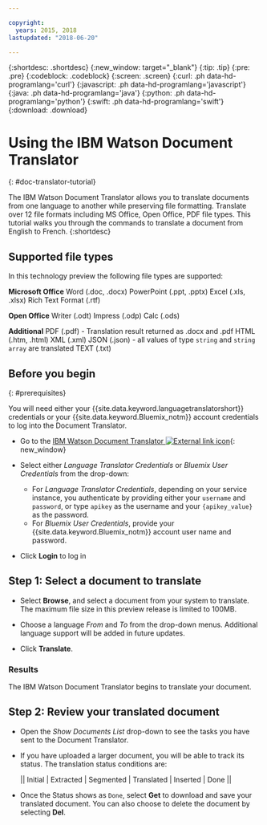 ```yaml
---

copyright:
  years: 2015, 2018
lastupdated: "2018-06-20"

---
```

<!-- Attribute definitions -->
{:shortdesc: .shortdesc}
{:new_window: target="_blank"}
{:tip: .tip}
{:pre: .pre}
{:codeblock: .codeblock}
{:screen: .screen}
{:curl: .ph data-hd-programlang='curl'}
{:javascript: .ph data-hd-programlang='javascript'}
{:java: .ph data-hd-programlang='java'}
{:python: .ph data-hd-programlang='python'}
{:swift: .ph data-hd-programlang='swift'}
{:download: .download}

# Using the IBM Watson Document Translator
{: #doc-translator-tutorial}

The IBM Watson Document Translator allows you to translate documents from one language to another while preserving file formatting. Translate over 12 file formats including MS Office, Open Office, PDF file types. This tutorial walks you through the commands to translate a document from English to French.
{:shortdesc}

## Supported file types
In this technology preview the following file types are supported:

**Microsoft Office**
Word (.doc, .docx)
PowerPoint (.ppt, .pptx)
Excel (.xls, .xlsx)
Rich Text Format (.rtf)

**Open Office**
Writer (.odt)
Impress (.odp)
Calc (.ods)

**Additional**
PDF (.pdf) - Translation result returned as .docx and .pdf
HTML (.htm, .html)
XML (.xml)
JSON (.json) - all values of type `string` and `string array` are translated
TEXT (.txt)

## Before you begin
{: #prerequisites}

You will need either your {{site.data.keyword.languagetranslatorshort}} credentials or your {{site.data.keyword.Bluemix_notm}} account credentials to log into the Document Translator.

- Go to the [IBM Watson Document Translator ![External link icon](../../icons/launch-glyph.svg "External link icon")](ibm.biz/doc-translator){: new_window}

- Select either *Language Translator Credentials* or *Bluemix User Credentials* from the drop-down:

    - For *Language Translator Credentials*, depending on your service instance, you authenticate by providing either your `username` and `password`, or type `apikey` as the username and your `{apikey_value}` as the password.
    - For *Bluemix User Credentials*, provide your {{site.data.keyword.Bluemix_notm}} account user name and password.

- Click **Login** to log in

## Step 1: Select a document to translate

- Select **Browse**, and select a document from your system to translate. The maximum file size in this preview release is limited to 100MB.

- Choose a language *From* and *To* from the drop-down menus. Additional language support will be added in future updates.

- Click **Translate**.

### Results
The IBM Watson Document Translator begins to translate your document.

## Step 2: Review your translated document

- Open the *Show Documents List* drop-down to see the tasks you have sent to the Document Translator.

- If you have uploaded a larger document, you will be able to track its status. The translation status conditions are: 

  || Initial | Extracted | Segmented | Translated | Inserted | Done ||

- Once the Status shows as `Done`, select **Get** to download and save your translated document. You can also choose to delete the document by selecting **Del**.
